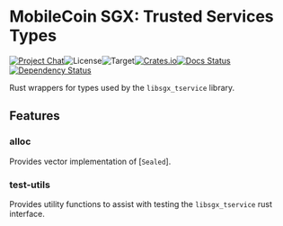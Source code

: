 # MobileCoin SGX: Trusted Services Types

[![Project Chat][chat-image]][chat-link]<!--
-->![License][license-image]<!--
-->![Target][target-image]<!--
-->[![Crates.io][crate-image]][crate-link]<!--
-->[![Docs Status][docs-image]][docs-link]<!--
-->[![Dependency Status][deps-image]][deps-link]

Rust wrappers for types used by the `libsgx_tservice` library.

## Features

### alloc

Provides vector implementation of [`Sealed`].

### test-utils

Provides utility functions to assist with testing the `libsgx_tservice` rust
interface.

[chat-image]: https://img.shields.io/discord/844353360348971068?style=flat-square
[chat-link]: https://mobilecoin.chat
[license-image]: https://img.shields.io/crates/l/mc-sgx-tservice-types?style=flat-square
[target-image]: https://img.shields.io/badge/target-any-brightgreen?style=flat-square
[crate-image]: https://img.shields.io/crates/v/mc-sgx-tservice-types.svg?style=flat-square
[crate-link]: https://crates.io/crates/mc-sgx-tservice-types
[docs-image]: https://img.shields.io/docsrs/mc-sgx-tservice-types?style=flat-square
[docs-link]: https://docs.rs/crate/mc-sgx-tservice-types
[deps-image]: https://deps.rs/crate/mc-sgx-tservice-types/0.4.2/status.svg?style=flat-square
[deps-link]: https://deps.rs/crate/mc-sgx-tservice-types/0.4.2
